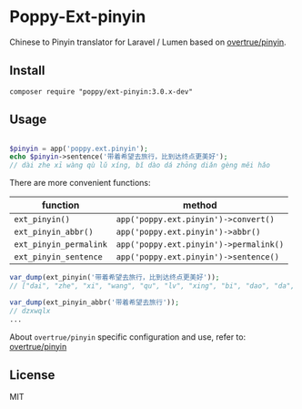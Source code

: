 # Poppy-Ext-pinyin

Chinese to Pinyin translator for Laravel / Lumen based on [overtrue/pinyin](https://github.com/overtrue/pinyin).

## Install

```shell
composer require "poppy/ext-pinyin:3.0.x-dev"
```

## Usage


```php

$pinyin = app('poppy.ext.pinyin');
echo $pinyin->sentence('带着希望去旅行，比到达终点更美好');
// dài zhe xī wàng qù lǔ xíng, bǐ dào dá zhōng diǎn gèng měi hǎo
```

There are more convenient functions:

|  function      | method                                                |
| -------------  | --------------------------------------------------- |
| `ext_pinyin()`     | `app('poppy.ext.pinyin')->convert()`                              |
| `ext_pinyin_abbr()`     | `app('poppy.ext.pinyin')->abbr()`                                        |
| `ext_pinyin_permalink` | `app('poppy.ext.pinyin')->permalink()`                         |
| `ext_pinyin_sentence` | `app('poppy.ext.pinyin')->sentence()`                         |

```php
var_dump(ext_pinyin('带着希望去旅行，比到达终点更美好'));
// ["dai", "zhe", "xi", "wang", "qu", "lv", "xing", "bi", "dao", "da", "zhong", "dian", "geng", "mei", "hao"]

var_dump(ext_pinyin_abbr('带着希望去旅行'));
// dzxwqlx
...
```


About `overtrue/pinyin` specific configuration and use, refer to: [overtrue/pinyin](https://github.com/overtrue/pinyin)

## License

MIT
